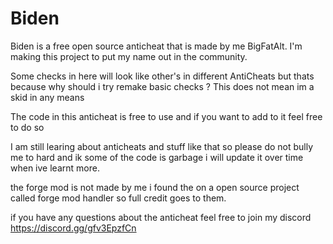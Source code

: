 # Biden

Biden is a free open source anticheat that is made by me BigFatAlt.
I'm making this project to put my name out in the community.

Some checks in here will look like other's in different AntiCheats but thats because why should i try remake basic checks ? This does not mean im a skid in any means

The code in this anticheat is free to use and if you want to add to it feel free to do so

I am still learing about anticheats and stuff like that so please do not bully me to hard and ik some of the code is garbage i will update it over time when ive learnt more.

the forge mod is not made by me i found the on a open source project called forge mod handler so full credit goes to them.

if you have any questions about the anticheat feel free to join my discord https://discord.gg/gfv3EpzfCn
